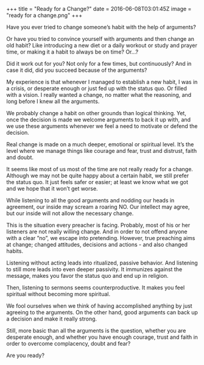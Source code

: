 +++
title = "Ready for a Change?"
date = 2016-06-08T03:01:45Z
image = "ready for a change.png"
+++

Have you ever tried to change someone’s habit with the help of arguments?

Or have you tried to convince yourself with arguments and then change an old habit? Like introducing a new diet or a daily workout or study and prayer time, or making it a habit to always be on time? Or...?

Did it work out for you? Not only for a few times, but continuously? And in case it did, did you succeed because of the arguments?

My experience is that whenever I managed to establish a new habit, I was in a crisis, or desperate enough or just fed up with the status quo. Or filled with a vision. I really wanted a change, no matter what the reasoning, and long before I knew all the arguments.

We probably change a habit on other grounds than logical thinking. Yet, once the decision is made we welcome arguments to back it up with, and we use these arguments whenever we feel a need to motivate or defend the decision.

Real change is made on a much deeper, emotional or spiritual level. It’s the level where we manage things like courage and fear, trust and distrust, faith and doubt.

It seems like most of us most of the time are not really ready for a change. Although we may not be quite happy about a certain habit, we still prefer the status quo. It just feels safer or easier; at least we know what we got and we hope that it won’t get worse.

While listening to all the good arguments and nodding our heads in agreement, our inside may scream a roaring NO. Our intellect may agree, but our inside will not allow the necessary change.

This is the situation every preacher is facing. Probably, most of his or her listeners are not really willing change. And in order to not offend anyone with a clear ”no”, we escape into pretending.  However, true preaching aims at change; changed attitudes, decisions and actions - and also changed habits.

Listening without acting leads into ritualized, passive behavior. And listening to still more leads into even deeper passivity. It immunizes against the message, makes you favor the status quo and end up in religion.

Then, listening to sermons seems counterproductive. It makes you feel spiritual without becoming more spiritual.

We fool ourselves when we think of having accomplished anything by just agreeing to the arguments. On the other hand, good arguments can back up a decision and make it really strong.

Still, more basic than all the arguments is the question, whether you are desperate enough, and whether you have enough courage, trust and faith in order to overcome complacency, doubt and fear?

Are you ready?
